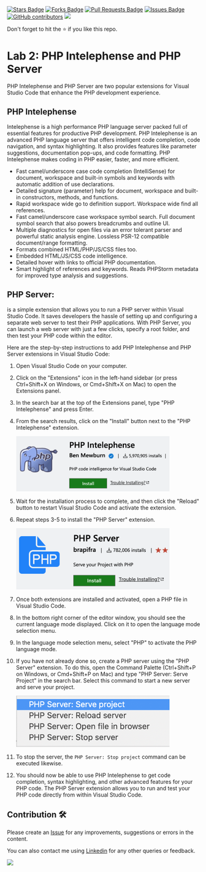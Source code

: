 <a href="https://github.com/drshahizan/learn-php/stargazers"><img src="https://img.shields.io/github/stars/drshahizan/learn-php" alt="Stars Badge"/></a>
<a href="https://github.com/drshahizan/learn-php/network/members"><img src="https://img.shields.io/github/forks/drshahizan/learn-php" alt="Forks Badge"/></a>
<a href="https://github.com/drshahizan/learn-php/pulls"><img src="https://img.shields.io/github/issues-pr/drshahizan/learn-php" alt="Pull Requests Badge"/></a>
<a href="https://github.com/drshahizan/learn-php/issues"><img src="https://img.shields.io/github/issues/drshahizan/learn-php" alt="Issues Badge"/></a>
<a href="https://github.com/drshahizan/learn-php/graphs/contributors"><img alt="GitHub contributors" src="https://img.shields.io/github/contributors/drshahizan/learn-php?color=2b9348"></a>
![](https://visitor-badge.glitch.me/badge?page_id=drshahizan/learn-php)

Don't forget to hit the :star: if you like this repo.

# Lab 2: PHP Intelephense and PHP Server

PHP Intelephense and PHP Server are two popular extensions for Visual Studio Code that enhance the PHP development experience.

## PHP Intelephense
Intelephense is a high performance PHP language server packed full of essential features for productive PHP development. PHP Intelephense is an advanced PHP language server that offers intelligent code completion, code navigation, and syntax highlighting. It also provides features like parameter suggestions, documentation pop-ups, and code formatting. PHP Intelephense makes coding in PHP easier, faster, and more efficient.
- Fast camel/underscore case code completion (IntelliSense) for document, workspace and built-in symbols and keywords with automatic addition of use declarations.
- Detailed signature (parameter) help for document, workspace and built-in constructors, methods, and functions.
- Rapid workspace wide go to definition support. Workspace wide find all references.
- Fast camel/underscore case workspace symbol search. Full document symbol search that also powers breadcrumbs and outline UI.
- Multiple diagnostics for open files via an error tolerant parser and powerful static analysis engine. Lossless PSR-12 compatible document/range formatting.
- Formats combined HTML/PHP/JS/CSS files too.
- Embedded HTML/JS/CSS code intelligence.
- Detailed hover with links to official PHP documentation.
- Smart highlight of references and keywords. Reads PHPStorm metadata for improved type analysis and suggestions.

## PHP Server: 
is a simple extension that allows you to run a PHP server within Visual Studio Code. It saves developers the hassle of setting up and configuring a separate web server to test their PHP applications. With PHP Server, you can launch a web server with just a few clicks, specify a root folder, and then test your PHP code within the editor.

Here are the step-by-step instructions to add PHP Intelephense and PHP Server extensions in Visual Studio Code:

1. Open Visual Studio Code on your computer.
2. Click on the "Extensions" icon in the left-hand sidebar (or press Ctrl+Shift+X on Windows, or Cmd+Shift+X on Mac) to open the Extensions panel.
3. In the search bar at the top of the Extensions panel, type "PHP Intelephense" and press Enter.
4. From the search results, click on the "Install" button next to the "PHP Intelephense" extension.

    <img src="./download/lab2-1.png" width="400" />

5. Wait for the installation process to complete, and then click the "Reload" button to restart Visual Studio Code and activate the extension.
6. Repeat steps 3-5 to install the "PHP Server" extension.

    <img src="./download/lab2-2.png" width="400" />

7. Once both extensions are installed and activated, open a PHP file in Visual Studio Code.
8. In the bottom right corner of the editor window, you should see the current language mode displayed. Click on it to open the language mode selection menu.
9. In the language mode selection menu, select "PHP" to activate the PHP language mode.
10. If you have not already done so, create a PHP server using the "PHP Server" extension. To do this, open the Command Palette (Ctrl+Shift+P on Windows, or Cmd+Shift+P on Mac) and type "PHP Server: Serve Project" in the search bar. Select this command to start a new server and serve your project.

    <img src="./download/lab2-3.png" width="400" />

11. To stop the server, the `PHP Server: Stop project` command can be executed likewise.
12. You should now be able to use PHP Intelephense to get code completion, syntax highlighting, and other advanced features for your PHP code. The PHP Server extension allows you to run and test your PHP code directly from within Visual Studio Code.

## Contribution 🛠️
Please create an [Issue](https://github.com/drshahizan/learn-php/issues) for any improvements, suggestions or errors in the content.

You can also contact me using [Linkedin](https://www.linkedin.com/in/drshahizan/) for any other queries or feedback.

![](https://visitor-badge.glitch.me/badge?page_id=drshahizan)
